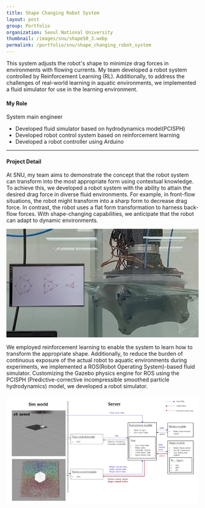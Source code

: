 ```yaml
---
title: Shape Changing Robot System
layout: post
group: Portfolio
organization: Seoul National University
thumbnail: /images/snu/shape50_3.webp
permalink: /portfolio/snu/shape_changing_robot_system
---
```


This system adjusts the robot's shape to minimize drag forces in environments with flowing currents. 
My team developed a robot system controlled by Reinforcement Learning (RL).
Additionally, to address the challenges of real-world learning in aquatic environments, we implemented a fluid simulator for use in the learning environment.

<!--break-->

#### My Role
System main engineer
  * Developed fluid simulator based on hydrodynamics model(PCISPH)
  * Developed robot control system based on reinforcement learning 
  * Developed a robot controller using Arduino


----
#### Project Detail

At SNU, my team aims to demonstrate the concept that the robot system can transform into the most appropriate form using contextual knowledge. 
To achieve this, we developed a robot system with the ability to attain the desired drag force in diverse fluid environments. 
For example, in front-flow situations, the robot might transform into a sharp form to decrease drag force. 
In contrast, the robot uses a flat form transformation to harness back-flow forces. 
With shape-changing capabilities, we anticipate that the robot can adapt to dynamic environments.

<p align="center">
    <img src="/images/snu/shape_robot_real.webp">
<p>

We employed reinforcement learning to enable the system to learn how to transform the appropriate shape. 
Additionally, to reduce the burden of continuous exposure of the actual robot to aquatic environments during experiments, we implemented a ROS(Robot Operating System)-based fluid simulator. 
Customizing the Gazebo physics engine for ROS using the PCISPH (Predictive-corrective incompressible smoothed particle hydrodynamics) model, we developed a robot simulator.

<p align="center">
    <img src="/images/snu/shape_robot_sim.webp">
<p>
